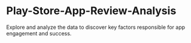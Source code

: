 # Play-Store-App-Review-Analysis
Explore and analyze the data to discover key factors responsible for app engagement and success.
